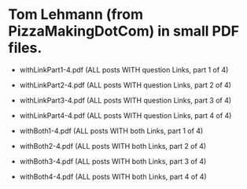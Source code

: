 # Tom Lehmann (from PizzaMakingDotCom) in small PDF files.

- withLinkPart1-4.pdf (ALL posts WITH question Links, part 1 of 4)
- withLinkPart2-4.pdf (ALL posts WITH question Links, part 2 of 4)
- withLinkPart3-4.pdf (ALL posts WITH question Links, part 3 of 4)
- withLinkPart4-4.pdf (ALL posts WITH question Links, part 4 of 4)

- withBoth1-4.pdf (ALL posts WITH both Links, part 1 of 4)
- withBoth2-4.pdf (ALL posts WITH both Links, part 2 of 4)
- withBoth3-4.pdf (ALL posts WITH both Links, part 3 of 4)
- withBoth4-4.pdf (ALL posts WITH both Links, part 4 of 4)
